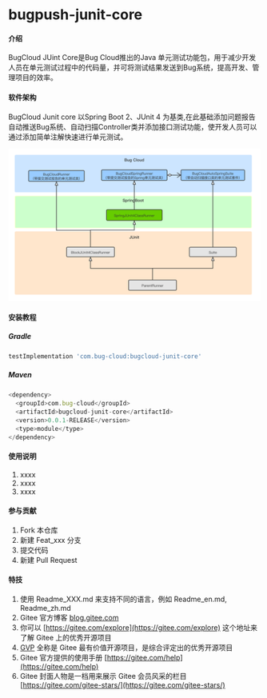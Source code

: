 # bugpush-junit-core

#### 介绍
BugCloud JUint Core是Bug Cloud推出的Java 单元测试功能包，用于减少开发人员在单元测试过程中的代码量，并可将测试结果发送到Bug系统，提高开发、管理项目的效率。

#### 软件架构
BugCloud Junit core  以Spring Boot 2、JUnit 4 为基类,在此基础添加问题报告自动推送Bug系统、自动扫描Controller类并添加接口测试功能，使开发人员可以通过添加简单注解快速进行单元测试。

![image](/src/main/resources/static/images/readme-framework.png)

#### 安装教程
##### Gradle
```javascript
testImplementation 'com.bug-cloud:bugcloud-junit-core'
```

##### Maven

```javascript
<dependency>
  <groupId>com.bug-cloud</groupId>
  <artifactId>bugcloud-junit-core</artifactId>
  <version>0.0.1-RELEASE</version>
  <type>module</type>
</dependency>
```



#### 使用说明

1.  xxxx
2.  xxxx
3.  xxxx

#### 参与贡献

1.  Fork 本仓库
2.  新建 Feat_xxx 分支
3.  提交代码
4.  新建 Pull Request


#### 特技

1.  使用 Readme\_XXX.md 来支持不同的语言，例如 Readme\_en.md, Readme\_zh.md
2.  Gitee 官方博客 [blog.gitee.com](https://blog.gitee.com)
3.  你可以 [https://gitee.com/explore](https://gitee.com/explore) 这个地址来了解 Gitee 上的优秀开源项目
4.  [GVP](https://gitee.com/gvp) 全称是 Gitee 最有价值开源项目，是综合评定出的优秀开源项目
5.  Gitee 官方提供的使用手册 [https://gitee.com/help](https://gitee.com/help)
6.  Gitee 封面人物是一档用来展示 Gitee 会员风采的栏目 [https://gitee.com/gitee-stars/](https://gitee.com/gitee-stars/)

